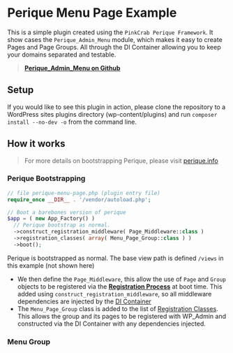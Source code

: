 # Perique Menu Page Example

This is a simple plugin created using the `PinkCrab Perique Framework`. It show cases the `Perique_Admin_Menu` module, which makes it easy to create Pages and Page Groups. All through the DI Container allowing you to keep your domains separated and testable.

> [**Perique_Admin_Menu on Github**](https://github.com/Pink-Crab/Perique_Admin_Menu)

## Setup

If you would like to see this plugin in action, please clone the repository to a WordPress sites plugins directory (wp-content/plugins) and run `composer install --no-dev -o` from the command line.

## How it works

> For more details on bootstrapping Perique, please visit [perique.info](https://perique.info)

### Perique Bootstrapping

```php
// file perique-menu-page.php (plugin entry file)
require_once __DIR__ . '/vendor/autoload.php';

// Boot a barebones version of perique
$app = ( new App_Factory() )
  // Perique bootstrap as normal.     
  ->construct_registration_middleware( Page_Middleware::class )
  ->registration_classes( array( Menu_Page_Group::class ) )
  ->boot();
```
Perique is bootstrapped as normal. The base view path is defined `/views` in this example (not shown here)
* We then define the `Page_Middleware`, this allow the use of `Page` and `Group` objects to be registered via the [**Registration Process**](https://perique.info/core/Registration/) at boot time. This added using `construct_registration_middleware`, so all middleware dependencies are injected by the [DI Container](https://perique.info/core/DI)
* The `Menu_Page_Group` class is added to the list of [Registration Classes](https://perique.info/core/App/setup#configregistrationphp). This allows the group and its pages to be registered with WP_Admin and constructed via the DI Container with any dependencies injected.



### Menu Group



